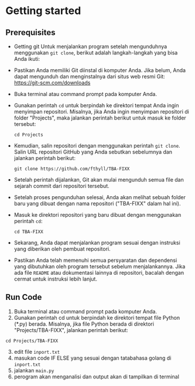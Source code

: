 # Getting started
## Prerequisites
- Getting git
Untuk menjalankan program setelah mengunduhnya menggunakan `git clone`, berikut adalah langkah-langkah yang bisa Anda ikuti:

- Pastikan Anda memiliki Git diinstal di komputer Anda. Jika belum, Anda dapat mengunduh dan menginstalnya dari situs web resmi Git: https://git-scm.com/downloads

- Buka terminal atau command prompt pada komputer Anda.

- Gunakan perintah `cd` untuk berpindah ke direktori tempat Anda ingin menyimpan repositori. Misalnya, jika Anda ingin menyimpan repositori di folder "Projects", maka jalankan perintah berikut untuk masuk ke folder tersebut:
   ```
   cd Projects
   ```

- Kemudian, salin repositori dengan menggunakan perintah `git clone`. Salin URL repositori GitHub yang Anda sebutkan sebelumnya dan jalankan perintah berikut:
   ```
   git clone https://github.com/fthyll/TBA-FIXX
   ```

- Setelah perintah dijalankan, Git akan mulai mengunduh semua file dan sejarah commit dari repositori tersebut.

- Setelah proses pengunduhan selesai, Anda akan melihat sebuah folder baru yang dibuat dengan nama repositori ("TBA-FIXX" dalam hal ini).

- Masuk ke direktori repositori yang baru dibuat dengan menggunakan perintah `cd`:
   ```
   cd TBA-FIXX
   ```

- Sekarang, Anda dapat menjalankan program sesuai dengan instruksi yang diberikan oleh pembuat repositori.

- Pastikan Anda telah memenuhi semua persyaratan dan dependensi yang dibutuhkan oleh program tersebut sebelum menjalankannya. Jika ada file `README` atau dokumentasi lainnya di repositori, bacalah dengan cermat untuk instruksi lebih lanjut.

## Run Code
1.  Buka terminal atau command prompt pada komputer Anda.
2.  Gunakan perintah cd untuk berpindah ke direktori tempat file Python (*.py) berada. Misalnya, jika file Python berada di direktori "Projects/TBA-FIXX", jalankan perintah berikut:
```
cd Projects/TBA-FIXX
```

3.  edit file ```inport.txt``` 
4.  masukan code IF ELSE yang sesuai dengan tatabahasa golang di ```inport.txt``` 
5. jalankan ```main.py```
6. perogram akan menganalisi dan output akan di tampilkan di terminal
